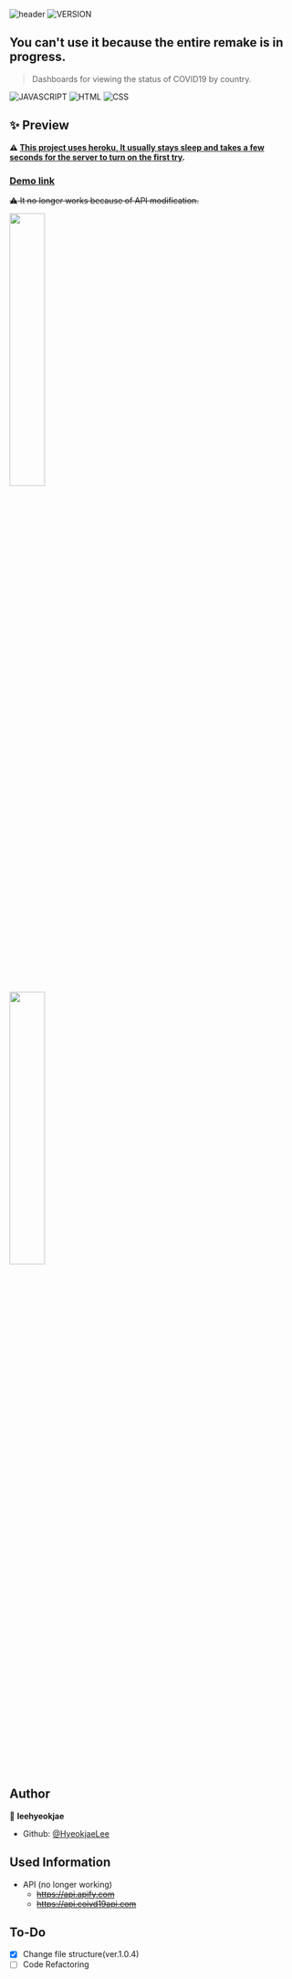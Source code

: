 ![header](https://capsule-render.vercel.app/api?type=rect&color=gradient&height=100&section=header&text=COVID-19%20Global%20Dashboard&fontSize=30&fontAlign=73&fontAlignY=50)
![VERSION](https://img.shields.io/badge/version-1.0.4-6DA854?style=flat)

## You can't use it because the entire remake is in progress.

> Dashboards for viewing the status of COVID19 by country. <br>

![JAVASCRIPT](https://img.shields.io/badge/Javascript-F7DF1E?style=flat-square&logo=Javascript&logoColor=black) ![HTML](https://img.shields.io/badge/HTML5-E34F26?style=flat-square&logo=html5&logoColor=white) ![CSS](https://img.shields.io/badge/CSS3-1572B6?style=flat-square&logo=css3&logoColor=white)

## ✨ Preview

**:warning: <U>This project uses heroku, It usually stays sleep and takes a few seconds for the server to turn on the first try</U>.**

### [Demo link](https://hyeokjaelee.github.io/covid19-dashboard/index.html)

~~:warning: It no longer works because of API modification.~~

<img src = "https://user-images.githubusercontent.com/71566740/105497377-1a731700-5d02-11eb-8056-d6cf36f1b8e4.png" width="35%"><br>
<img src = "https://user-images.githubusercontent.com/71566740/105497375-1810bd00-5d02-11eb-9cdc-93677dee45ce.png" width="35%">

## Author

👤 **leehyeokjae**

- Github: [@HyeokjaeLee](https://github.com/HyeokjaeLee)

## Used Information

- API (no longer working)
  - ~~https://api.apify.com~~
  - ~~https://api.coivd19api.com~~

## To-Do

- [x] Change file structure(ver.1.0.4)<br>
- [ ] Code Refactoring
